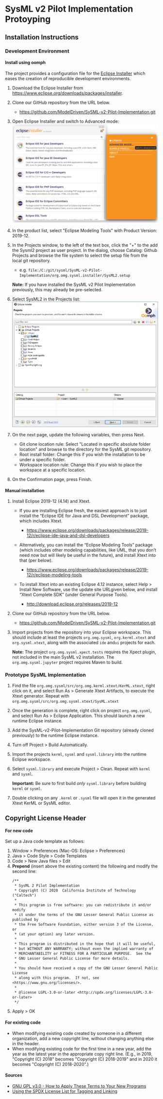 # SysML v2 Pilot Implementation Protoyping

## Installation Instructions

### Development Environment

#### Install using oomph

The project provides a configuration file for the [Eclipse Installer](https://wiki.eclipse.org/Eclipse_Installer) which eases the creation of reproducible development environments. 

1. Download the Eclipse Installer from https://www.eclipse.org/downloads/packages/installer.

2. Clone our GitHub repository from the URL below.
   * https://github.com/ModelDriven/SySML-v2-Pilot-Implementation.git
   
3. Open Eclipse Installer and switch to Advanced mode:
![switch to advanced mode](installer-advanced.png)

4. In the product list, select "Eclipse Modeling Tools" with Product Version: 2019-12.

5. In the Projects window, to the left of the text box, click the "+" to the add the Sysml2 project as user project. In the dialog, choose Catalog: Github Projects and browse the file system to select the setup file from the local git repository.
   * e.g. `file:/C:/git/sysml/SysML-v2-Pilot-Implementation/org.omg.sysml.installer/SysML2.setup`
   
   **Note:** If you have installed the SysML v2 Pilot Implementation previously, this may already be pre-selected.

6. Select SysML2 in the Projects list:
![oomph projects](oomph-projects.png)

7. On the next page, update the following variables, then press Next.
   * Git clone location rule: Select "Located in specific absolute folder location" and browse to the directory for the SysML git repository.
   * Root install folder: Change this if you wish the installation to be under a specific folder.
   * Workspace location rule: Change this if you wish to place the workspace at a specific location.
   
8. On the Confirmation page, press Finish. 

#### Manual installation

1. Install Eclipse 2019-12 (4.14) and Xtext.
   * If you are installing Eclipse fresh, the easiest approach is to just install the “Eclipse IDE for Java and DSL Development” package, which includes Xtext.
      * https://www.eclipse.org/downloads/packages/release/2019-12/r/eclipse-ide-java-and-dsl-developers
      
   * Alternatively, you can install the “Eclipse Modeling Tools” package (which includes other modeling capabilities, like UML, that you don’t need now but will likely be useful in the future), and install Xtext into that (per below).
      * https://www.eclipse.org/downloads/packages/release/2019-12/r/eclipse-modeling-tools
      
   * To install Xtext into an existing Eclipse 4.12 instance, select Help > Install New Software, use the update site URLgiven below, and install “Xtext Complete SDK” (under General Purpose Tools).
      * http://download.eclipse.org/releases/2019-12

2. Clone our GitHub repository from the URL below.
   * https://github.com/ModelDriven/SySML-v2-Pilot-Implementation.git

3. Import projects from the repository into your Eclipse workspace. This should include at least the projects `org.omg.sysml`, `org.kerml.xtext` and `org.sysml.xtext`, along with the associated `ide` and`ui` projects for each.

   **Note:** The project `org.omg.sysml.xpect.tests` requires the Xpect plugin, not included in the main SysML v2 installation. The `org.omg.sysml.jupyter` project requires Maven to build.

### Prototype SysML Implementation

1. Find the file `org.omg.sysml/src/org.omg.kerml.xtext/KerML.xtext`, right click on it, and select Run As > Generate Xtext Artifacts, to execute the Xtext generator. Repeat with `org.omg.sysml/src/org.omg.sysml.xtext/SysML.xtext`

2. Once the generation is complete, right click on project `org.omg.sysml`, and select Run As > Eclipse Application. This should launch a new runtime Eclipse instance.

3. Add the SysML-v2-Pilot-Implementation Git repository (already cloned previously) to the runtime Eclipse instance.

4. Turn off Project > Build Automatically.

5. Import the projects `kerml`, `sysml` and `sysml.library` into the runtime Eclipse workspace.

6. Select `sysml.library` and execute Project > Clean. Repeat with `kerml` and `sysml`.

   **Important:** Be sure to first build *only* `sysml.library` before building `kerml` or `sysml`.

7. Double clicking on any `.kerml` or `.sysml` file will open it in the generated Xtext KerML or SysML editor.
 
## Copyright License Header

#### For new code
Set up a Java code template as follows:
1. Window > Preferences (Mac-OS: Eclipse > Preferences)
2. Java > Code Style > Code Templates
3. Code > New Java files > Edit
4. **Prepend** (insert above the existing content) the following and modify the second line:
    ```
    /**
     * SysML 2 Pilot Implementation
     * Copyright (C) 2020  California Institute of Technology ("Caltech")
     *
     * This program is free software: you can redistribute it and/or modify
     * it under the terms of the GNU Lesser General Public License as published by
     * the Free Software Foundation, either version 3 of the License, or
     * (at your option) any later version.
     *
     * This program is distributed in the hope that it will be useful,
     * but WITHOUT ANY WARRANTY; without even the implied warranty of
     * MERCHANTABILITY or FITNESS FOR A PARTICULAR PURPOSE.  See the
     * GNU Lesser General Public License for more details.
     *
     * You should have received a copy of the GNU Lesser General Public License
     * along with this program.  If not, see <https://www.gnu.org/licenses/>.
     *
     * @license LGPL-3.0-or-later <http://spdx.org/licenses/LGPL-3.0-or-later>
     */
    ```
5. Apply > OK

#### For existing code
* When modifying existing code created by someone in a different organization, add a new copyright line, without changing anything else in the header.
* When modifying existing code for the first time in a new year, add the year as the latest year in the appropriate copy right line. (E.g., in 2019, "Copyright (C) 2018" becomes "Copyright (C) 2018-2019" and in 2020 it becomes "Copyright (C) 2018-2020".)

#### Sources
* [GNU GPL v3.0 - How to Apply These Terms to Your New Programs](https://www.gnu.org/licenses/gpl-3.0.en.html)
* [Using the SPDX License List for Tagging and Linking](https://hakre.wordpress.com/2012/07/25/using-the-spdx-license-list-for-tagging-and-linking/)

